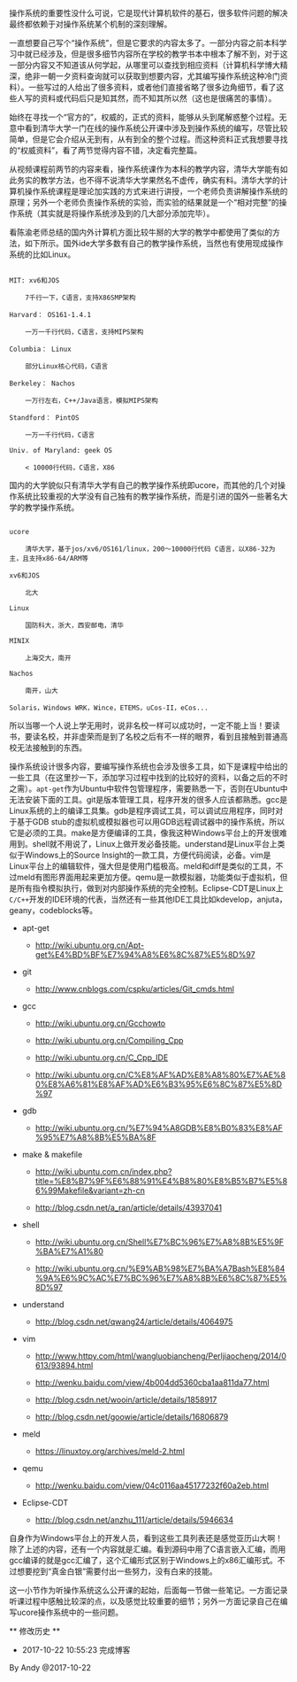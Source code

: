 
操作系统的重要性没什么可说，它是现代计算机软件的基石，很多软件问题的解决最终都依赖于对操作系统某个机制的深刻理解。

一直想要自己写个“操作系统”，但是它要求的内容太多了。一部分内容之前本科学习中就已经涉及，但是很多细节内容所在学校的教学书本中根本了解不到，对于这一部分内容又不知道该从何学起，从哪里可以查找到相应资料（计算机科学博大精深，绝非一朝一夕资料查询就可以获取到想要内容，尤其编写操作系统这种冷门资料）。一些写过的人给出了很多资料，或者他们直接省略了很多边角细节，看了这些人写的资料或代码后只是知其然，而不知其所以然（这也是很痛苦的事情）。

始终在寻找一个“官方的”，权威的，正式的资料，能够从头到尾解惑整个过程。无意中看到清华大学一门在线的操作系统公开课中涉及到操作系统的编写，尽管比较简单，但是它会介绍从无到有，从有到全的整个过程。而这种资料正式我想要寻找的“权威资料”，看了两节觉得内容不错，决定看完整篇。

从视频课程前两节的内容来看，操作系统课作为本科的教学内容，清华大学能有如此务实的教学方法，也不得不说清华大学果然名不虚传，确实有料。清华大学的计算机操作系统课程是理论加实践的方式来进行讲授，一个老师负责讲解操作系统的原理；另外一个老师负责操作系统的实验，而实验的结果就是一个“相对完整”的操作系统（其实就是将操作系统涉及到的几大部分添加完毕）。

看陈渝老师总结的国内外计算机方面比较牛掰的大学的教学中都使用了类似的方法，如下所示。国外ide大学多数有自己的教学操作系统，当然也有使用现成操作系统的比如Linux。

```
MIT: xv6和JOS
	7千行一下，C语言，支持X86SMP架构
Harvard： OS161-1.4.1
	一万一千行代码，C语言，支持MIPS架构
Columbia： Linux
	部分Linux核心代码，C语言
Berkeley： Nachos
	一万行左右，C++/Java语言，模拟MIPS架构
Standford： PintOS
	一万一千行代码，C语言
Univ. of Maryland: geek OS
	< 10000行代码，C语言，X86
```

国内的大学貌似只有清华大学有自己的教学操作系统即ucore，而其他的几个对操作系统比较重视的大学没有自己独有的教学操作系统，而是引进的国外一些著名大学的教学操作系统。

```
ucore
	清华大学，基于jos/xv6/OS161/linux，200～10000行代码 C语言，以X86-32为主，且支持x86-64/ARM等
xv6和JOS
	北大
Linux
	国防科大，浙大，西安邮电，清华
MINIX
	上海交大，南开
Nachos
	南开，山大
Solaris，Windows WRK，Wince，ETEMS，uCos-II，eCos...
```

所以当哪一个人说上学无用时，说非名校一样可以成功时，一定不能上当！要读书，要读名校，并非虚荣而是到了名校之后有不一样的眼界，看到且接触到普通高校无法接触到的东西。

操作系统设计很多内容，要编写操作系统也会涉及很多工具，如下是课程中给出的一些工具（在这里抄一下，添加学习过程中找到的比较好的资料，以备之后的不时之需）。`apt-get`作为Ubuntu中软件包管理程序，需要熟悉一下，否则在Ubuntu中无法安装下面的工具。git是版本管理工具，程序开发的很多人应该都熟悉。gcc是Linux系统的上的编译工具集。gdb是程序调试工具，可以调试应用程序，同时对于基于GDB stub的虚拟机或模拟器也可以用GDB远程调试器中的操作系统，所以它是必须的工具。make是方便编译的工具，像我这种Windows平台上的开发很难用到。shell就不用说了，Linux上做开发必备技能。understand是Linux平台上类似于Windows上的Source Insight的一款工具，方便代码阅读，必备。vim是Linux平台上的编辑软件，强大但是使用门槛极高。meld和diff是类似的工具，不过meld有图形界面用起来更加方便。qemu是一款模拟器，功能类似于虚拟机，但是所有指令模拟执行，做到对内部操作系统的完全控制。Eclipse-CDT是Linux上`C/C++`开发的IDE环境的代表，当然还有一些其他IDE工具比如kdevelop，anjuta，geany，codeblocks等。

* apt-get
    * http://wiki.ubuntu.org.cn/Apt-get%E4%BD%BF%E7%94%A8%E6%8C%87%E5%8D%97
* git
    * http://www.cnblogs.com/cspku/articles/Git_cmds.html
* gcc
    * http://wiki.ubuntu.org.cn/Gcchowto
    * http://wiki.ubuntu.org.cn/Compiling_Cpp
    * http://wiki.ubuntu.org.cn/C_Cpp_IDE
    * http://wiki.ubuntu.org.cn/C%E8%AF%AD%E8%A8%80%E7%AE%80%E8%A6%81%E8%AF%AD%E6%B3%95%E6%8C%87%E5%8D%97
* gdb
    * http://wiki.ubuntu.org.cn/%E7%94%A8GDB%E8%B0%83%E8%AF%95%E7%A8%8B%E5%BA%8F
* make & makefile
    * http://wiki.ubuntu.com.cn/index.php?title=%E8%B7%9F%E6%88%91%E4%B8%80%E8%B5%B7%E5%86%99Makefile&variant=zh-cn
    * http://blog.csdn.net/a_ran/article/details/43937041
* shell
    * http://wiki.ubuntu.org.cn/Shell%E7%BC%96%E7%A8%8B%E5%9F%BA%E7%A1%80
    * http://wiki.ubuntu.org.cn/%E9%AB%98%E7%BA%A7Bash%E8%84%9A%E6%9C%AC%E7%BC%96%E7%A8%8B%E6%8C%87%E5%8D%97
* understand
    * http://blog.csdn.net/qwang24/article/details/4064975
* vim
    * http://www.httpy.com/html/wangluobiancheng/Perljiaocheng/2014/0613/93894.html
    * http://wenku.baidu.com/view/4b004dd5360cba1aa811da77.html
    * http://blog.csdn.net/wooin/article/details/1858917
    * http://blog.csdn.net/goowie/article/details/16806879
* meld
    * https://linuxtoy.org/archives/meld-2.html
* qemu
    * http://wenku.baidu.com/view/04c0116aa45177232f60a2eb.html
* Eclipse-CDT
    * http://blog.csdn.net/anzhu_111/article/details/5946634

自身作为Windows平台上的开发人员，看到这些工具列表还是感觉亚历山大啊！除了上述的内容，还有一个内容就是汇编。看到源码中用了C语言嵌入汇编，而用gcc编译的就是gcc汇编了，这个汇编形式区别于Windows上的x86汇编形式。不过想要挖到“真金白银”需要付出一些努力，没有白来的技能。

这一小节作为听操作系统这么公开课的起始，后面每一节做一些笔记。一方面记录听课过程中感触比较深的点，以及感觉比较重要的细节；另外一方面记录自己在编写ucore操作系统中的一些问题。

** 修改历史 **

* 2017-10-22 10:55:23 完成博客


By Andy @2017-10-22